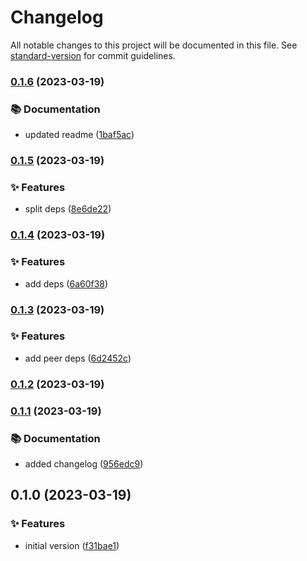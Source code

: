 # Changelog

All notable changes to this project will be documented in this file. See [standard-version](https://github.com/conventional-changelog/standard-version) for commit guidelines.

### [0.1.6](https://github.com/JobaerAhamed/eslint-config-secure-typescript/compare/v0.1.5...v0.1.6) (2023-03-19)


### 📚 Documentation

* updated readme ([1baf5ac](https://github.com/JobaerAhamed/eslint-config-secure-typescript/commit/1baf5aced7f66577353e8c51fbeb336b47e1aca1))

### [0.1.5](https://github.com/JobaerAhamed/eslint-config-secure-typescript/compare/v0.1.4...v0.1.5) (2023-03-19)


### ✨ Features

* split deps ([8e6de22](https://github.com/JobaerAhamed/eslint-config-secure-typescript/commit/8e6de22c4cce8e6ad648c202004d8083005d6346))

### [0.1.4](https://github.com/JobaerAhamed/eslint-config-secure-typescript/compare/v0.1.3...v0.1.4) (2023-03-19)


### ✨ Features

* add deps ([6a60f38](https://github.com/JobaerAhamed/eslint-config-secure-typescript/commit/6a60f388c390077dc9fa1be28b5747b664ce2021))

### [0.1.3](https://github.com/JobaerAhamed/eslint-config-secure-typescript/compare/v0.1.2...v0.1.3) (2023-03-19)


### ✨ Features

* add peer deps ([6d2452c](https://github.com/JobaerAhamed/eslint-config-secure-typescript/commit/6d2452c2ecf59d23b65c62e403e1cbfcce9585dd))

### [0.1.2](https://github.com/JobaerAhamed/eslint-config-secure-typescript/compare/v0.1.1...v0.1.2) (2023-03-19)

### [0.1.1](https://github.com/JobaerAhamed/eslint-config-secure-typescript/compare/v0.1.0...v0.1.1) (2023-03-19)


### 📚 Documentation

* added changelog ([956edc9](https://github.com/JobaerAhamed/eslint-config-secure-typescript/commit/956edc913bfba45ecf7ec517fda43e2a68ddb519))

## 0.1.0 (2023-03-19)


### ✨ Features

* initial version ([f31bae1](https://github.com/JobaerAhamed/eslint-config-secure-typescript/commit/f31bae1b9b75b582d61ebcda2eadeaaead02a9cf))
